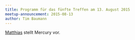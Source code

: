 ```yaml
---
title: Programm für das fünfte Treffen am 13. August 2015
meetup-announcement: 2015-08-13
author: Tim Baumann
---
```


[Matthias](https://github.com/mgudemann) stellt Mercury vor.
